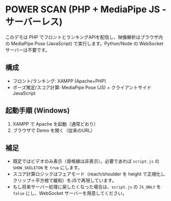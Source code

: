 # POWER SCAN (PHP + MediaPipe JS - サーバーレス)

このデモは PHP でフロントとランキングAPIを配信し、映像解析はブラウザ内の MediaPipe Pose (JavaScript) で実行します。Python/Node の WebSocket サーバーは不要です。

## 構成
- フロント/ランキング: XAMPP (Apache+PHP)
- ポーズ推定/スコア計算: MediaPipe Pose (JS) + クライアントサイド JavaScript

## 起動手順 (Windows)
1. XAMPP で Apache を起動（通常どおり）
2. ブラウザで Demo を開く（従来のURL）

## 補足
- 既定ではビデオのみ表示（骨格線は非表示）。必要であれば `script.js` の `SHOW_SKELETON` を `true` にします。
- スコア計算ロジックはフェアモード（reach/shoulder を height で正規化しクリップ＋平方根で緩和）をJSで再現しています。
- もし将来サーバー処理に戻したくなった場合は、`script.js` の `JS_ONLY` を `false` にし、WebSocket サーバーを用意してください。
